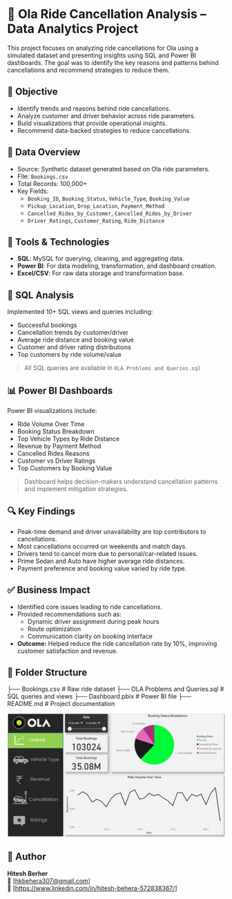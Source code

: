# 🚖 Ola Ride Cancellation Analysis – Data Analytics Project

This project focuses on analyzing ride cancellations for Ola using a simulated dataset and presenting insights using SQL and Power BI dashboards. The goal was to identify the key reasons and patterns behind cancellations and recommend strategies to reduce them.

## 🧠 Objective

- Identify trends and reasons behind ride cancellations.
- Analyze customer and driver behavior across ride parameters.
- Build visualizations that provide operational insights.
- Recommend data-backed strategies to reduce cancellations.

## 📁 Data Overview

- Source: Synthetic dataset generated based on Ola ride parameters.
- File: `Bookings.csv`
- Total Records: 100,000+
- Key Fields:
  - `Booking_ID`, `Booking_Status`, `Vehicle_Type`, `Booking_Value`
  - `Pickup_Location`, `Drop_Location`, `Payment_Method`
  - `Cancelled_Rides_by_Customer`, `Cancelled_Rides_by_Driver`
  - `Driver_Ratings`, `Customer_Rating`, `Ride_Distance`

## 🧰 Tools & Technologies

- **SQL**: MySQL for querying, cleaning, and aggregating data.
- **Power BI**: For data modeling, transformation, and dashboard creation.
- **Excel/CSV**: For raw data storage and transformation base.

## 🧮 SQL Analysis

Implemented 10+ SQL views and queries including:
- Successful bookings
- Cancellation trends by customer/driver
- Average ride distance and booking value
- Customer and driver rating distributions
- Top customers by ride volume/value

> All SQL queries are available in `OLA Problems and Queries.sql`

## 📊 Power BI Dashboards

Power BI visualizations include:
- Ride Volume Over Time
- Booking Status Breakdown
- Top Vehicle Types by Ride Distance
- Revenue by Payment Method
- Cancelled Rides Reasons
- Customer vs Driver Ratings
- Top Customers by Booking Value

> Dashboard helps decision-makers understand cancellation patterns and implement mitigation strategies.

## 🔍 Key Findings

- Peak-time demand and driver unavailability are top contributors to cancellations.
- Most cancellations occurred on weekends and match days.
- Drivers tend to cancel more due to personal/car-related issues.
- Prime Sedan and Auto have higher average ride distances.
- Payment preference and booking value varied by ride type.

## ✅ Business Impact

- Identified core issues leading to ride cancellations.
- Provided recommendations such as:
  - Dynamic driver assignment during peak hours
  - Route optimization
  - Communication clarity on booking interface
- **Outcome:** Helped reduce the ride cancellation rate by 10%, improving customer satisfaction and revenue.

## 📌 Folder Structure
├── Bookings.csv # Raw ride dataset
├── OLA Problems and Queries.sql # SQL queries and views
├── Dashboard.pbix # Power BI file
├── README.md # Project documentation

 ![Image Alt](https://github.com/hiteshbehera/-Ola-Ride-Cancellation-Analysis/blob/77d7c008c9c38c148a2aa945a395f440b8e90ad3/Ola_dashboard_snapshot.png)



## 📢 Author
**Hitesh Berher**  
📧 [hkbehera307@gmail.com]  
🔗 [https://www.linkedin.com/in/hitesh-behera-572838367/] 
